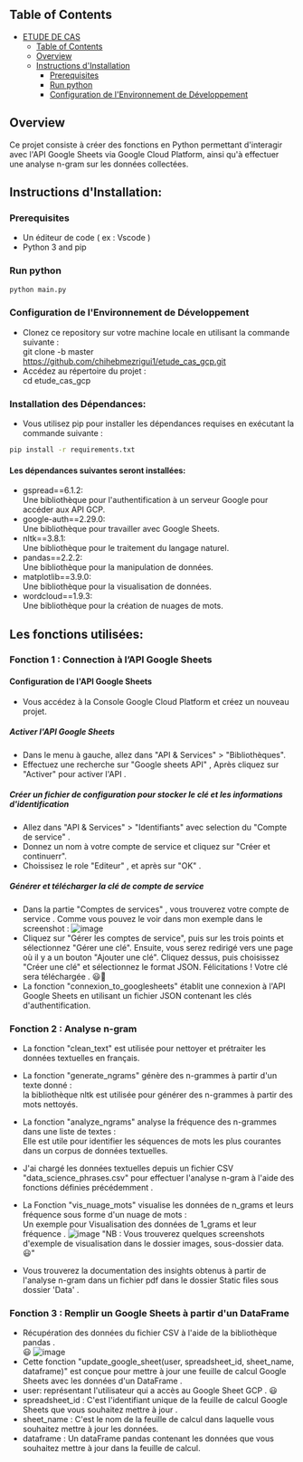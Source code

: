 ## Table of Contents
- [ETUDE DE CAS](#ETUDE-DE-CAS)
  - [Table of Contents](#table-of-contents)
  - [Overview](#overview)
  - [Instructions d'Installation](#instructions-dinstallation)
    - [Prerequisites](#prerequisites)
    - [Run python](#run-python)
    - [Configuration de l'Environnement de Développement](#Configuration-de-l'Environnement-de-Développement)
  


## Overview
Ce projet consiste à créer des fonctions en Python permettant d'interagir avec l'API Google Sheets via Google Cloud Platform, ainsi qu'à effectuer une analyse n-gram sur les données collectées.

## Instructions d'Installation:
### Prerequisites
- Un éditeur de code ( ex : Vscode ) 
- Python 3 and pip
### Run python 
```bash
python main.py
```
### Configuration de l'Environnement de Développement
- Clonez ce repository sur votre machine locale en utilisant la commande suivante : <br/>
git clone -b master https://github.com/chihebmezrigui1/etude_cas_gcp.git
- Accédez au répertoire du projet : <br/>
cd etude_cas_gcp
### Installation des Dépendances:
- Vous utilisez pip pour installer les dépendances requises en exécutant la commande suivante :
```bash
pip install -r requirements.txt
```
#### Les dépendances suivantes seront installées:
- gspread==6.1.2: <br/>Une bibliothèque pour l'authentification à un serveur Google pour accéder aux API GCP.
- google-auth==2.29.0:<br/> Une bibliothèque pour travailler avec Google Sheets.
- nltk==3.8.1:<br/> Une bibliothèque pour le traitement du langage naturel.
- pandas==2.2.2:<br/> Une bibliothèque pour la manipulation de données.
- matplotlib==3.9.0:<br/> Une bibliothèque pour la visualisation de données.
- wordcloud==1.9.3:<br/> Une bibliothèque pour la création de nuages de mots.
  
## Les fonctions utilisées:

### Fonction 1 : Connection à l’API Google Sheets
#### Configuration de l'API Google Sheets
- Vous accédez à la Console Google Cloud Platform et créez un nouveau projet.
##### Activer l'API Google Sheets
- Dans le menu à gauche, allez dans "API & Services" > "Bibliothèques".
- Effectuez une recherche sur "Google sheets API" , Après cliquez sur "Activer" pour activer l'API .
##### Créer un fichier de configuration pour stocker le clé et les informations d'identification
- Allez dans "API & Services" > "Identifiants" avec selection du "Compte de service" .
- Donnez un nom à votre compte de service et cliquez sur "Créer et continuerr".
- Choissisez le role "Editeur" , et après sur "OK" .
##### Générer et télécharger la clé de compte de service
- Dans la partie "Comptes de services" , vous trouverez votre compte de service . Comme vous pouvez le voir dans mon exemple dans le screenshot :
  ![image](https://github.com/chihebmezrigui1/etude_cas_gcp/assets/99685119/04f1e7a7-5a6f-4731-8ab5-c54734f130d8)
- Cliquez sur "Gérer les comptes de service", puis sur les trois points et sélectionnez "Gérer une clé". Ensuite, vous serez redirigé vers une page où il y a un bouton "Ajouter une clé". Cliquez dessus, puis choisissez "Créer une clé" et sélectionnez le format JSON. Félicitations ! Votre clé sera téléchargée . 😃👏
- La fonction "connexion_to_googlesheets" établit une connexion à l'API Google Sheets en utilisant un fichier JSON contenant les clés d'authentification.
  
### Fonction 2 : Analyse n-gram
- La fonction "clean_text" est utilisée pour nettoyer et prétraiter les données textuelles en français.
- La fonction "generate_ngrams" génère des n-grammes à partir d'un texte donné : <br/> la bibliothèque nltk est utilisée pour générer des n-grammes à partir des mots nettoyés.
- La fonction "analyze_ngrams" analyse la fréquence des n-grammes dans une liste de textes : <br/> Elle est utile pour identifier les séquences de mots les plus courantes dans un corpus de données textuelles. 
- J'ai chargé les données textuelles depuis un fichier CSV "data_science_phrases.csv" pour effectuer l'analyse n-gram à l'aide des fonctions définies précédemment .
- La Fonction "vis_nuage_mots" visualise les données de n_grams et leurs fréquence sous forme d'un nuage de mots : <br/>
  Un exemple pour Visualisation des données de 1_grams et leur fréquence .
![image](https://github.com/chihebmezrigui1/etude_cas_gcp/assets/99685119/0e0e8281-6e4b-42c8-96a0-26c22514de12)
"NB : Vous trouverez quelques screenshots d'exemple de visualisation dans le dossier images, sous-dossier data. 😃"

- Vous trouverez la documentation des insights obtenus à partir de l'analyse n-gram dans un fichier pdf dans le dossier Static files sous dossier 'Data' .

### Fonction 3 : Remplir un Google Sheets à partir d'un DataFrame
- Récupération des données du fichier CSV à l'aide de la bibliothèque pandas .<br/> 😃
![image](https://github.com/chihebmezrigui1/etude_cas_gcp/assets/99685119/16414786-6f58-4ff0-8991-a6c1eb7426e9)
- Cette fonction "update_google_sheet(user, spreadsheet_id, sheet_name, dataframe)" est conçue pour mettre à jour une feuille de calcul Google Sheets avec les données d'un DataFrame .
- user: représentant l'utilisateur qui a accès au Google Sheet GCP . 😃
- spreadsheet_id : C'est l'identifiant unique de la feuille de calcul Google Sheets que vous souhaitez mettre à jour .
- sheet_name : C'est le nom de la feuille de calcul dans laquelle vous souhaitez mettre à jour les données.
- dataframe : Un dataFrame pandas contenant les données que vous souhaitez mettre à jour dans la feuille de calcul.



